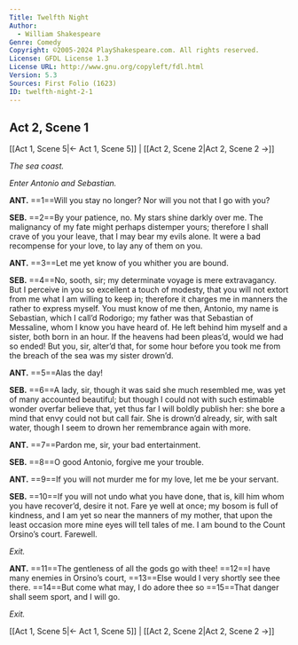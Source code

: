 ```yaml
---
Title: Twelfth Night
Author: 
  - William Shakespeare
Genre: Comedy
Copyright: ©2005-2024 PlayShakespeare.com. All rights reserved.
License: GFDL License 1.3
License URL: http://www.gnu.org/copyleft/fdl.html
Version: 5.3
Sources: First Folio (1623)
ID: twelfth-night-2-1
---
```


## Act 2, Scene 1
[[Act 1, Scene 5|← Act 1, Scene 5]] | [[Act 2, Scene 2|Act 2, Scene 2 →]]

*The sea coast.*

*Enter Antonio and Sebastian.*

**ANT.**
==1==Will you stay no longer? Nor will you not that I go with you?

**SEB.**
==2==By your patience, no. My stars shine darkly over me. The malignancy of my fate might perhaps distemper yours; therefore I shall crave of you your leave, that I may bear my evils alone. It were a bad recompense for your love, to lay any of them on you.

**ANT.**
==3==Let me yet know of you whither you are bound.

**SEB.**
==4==No, sooth, sir; my determinate voyage is mere extravagancy. But I perceive in you so excellent a touch of modesty, that you will not extort from me what I am willing to keep in; therefore it charges me in manners the rather to express myself. You must know of me then, Antonio, my name is Sebastian, which I call’d Rodorigo; my father was that Sebastian of Messaline, whom I know you have heard of. He left behind him myself and a sister, both born in an hour. If the heavens had been pleas’d, would we had so ended! But you, sir, alter’d that, for some hour before you took me from the breach of the sea was my sister drown’d.

**ANT.**
==5==Alas the day!

**SEB.**
==6==A lady, sir, though it was said she much resembled me, was yet of many accounted beautiful; but though I could not with such estimable wonder overfar believe that, yet thus far I will boldly publish her: she bore a mind that envy could not but call fair. She is drown’d already, sir, with salt water, though I seem to drown her remembrance again with more.

**ANT.**
==7==Pardon me, sir, your bad entertainment.

**SEB.**
==8==O good Antonio, forgive me your trouble.

**ANT.**
==9==If you will not murder me for my love, let me be your servant.

**SEB.**
==10==If you will not undo what you have done, that is, kill him whom you have recover’d, desire it not. Fare ye well at once; my bosom is full of kindness, and I am yet so near the manners of my mother, that upon the least occasion more mine eyes will tell tales of me. I am bound to the Count Orsino’s court. Farewell.

*Exit.*

**ANT.**
==11==The gentleness of all the gods go with thee!
==12==I have many enemies in Orsino’s court,
==13==Else would I very shortly see thee there.
==14==But come what may, I do adore thee so
==15==That danger shall seem sport, and I will go.

*Exit.*

[[Act 1, Scene 5|← Act 1, Scene 5]] | [[Act 2, Scene 2|Act 2, Scene 2 →]]